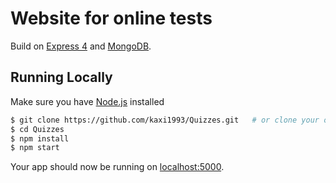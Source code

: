 # Website for online tests 

Build on  [Express 4](http://expressjs.com/) and [MongoDB](http://www.mongodb.org/).


## Running Locally

Make sure you have [Node.js](http://nodejs.org/) installed

```sh
$ git clone https://github.com/kaxi1993/Quizzes.git   # or clone your own fork
$ cd Quizzes
$ npm install
$ npm start
```

Your app should now be running on [localhost:5000](http://localhost:5000/).

